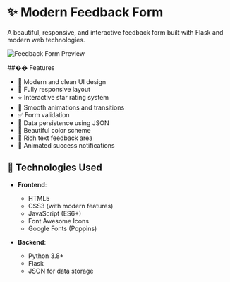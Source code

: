 # ✨ Modern Feedback Form

A beautiful, responsive, and interactive feedback form built with Flask and modern web technologies.

![Feedback Form Preview](preview.gif)

##�� Features

- 🎨 Modern and clean UI design
- 📱 Fully responsive layout
- ⭐ Interactive star rating system
- 🔄 Smooth animations and transitions
- ✅ Form validation
- 💾 Data persistence using JSON
- 🌙 Beautiful color scheme
- 📝 Rich text feedback area
- 🎉 Animated success notifications

## 🚀 Technologies Used

- **Frontend**:
  - HTML5
  - CSS3 (with modern features)
  - JavaScript (ES6+)
  - Font Awesome Icons
  - Google Fonts (Poppins)

- **Backend**:
  - Python 3.8+
  - Flask
  - JSON for data storage


